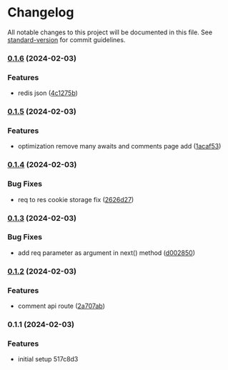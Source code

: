 # Changelog

All notable changes to this project will be documented in this file. See [standard-version](https://github.com/conventional-changelog/standard-version) for commit guidelines.

### [0.1.6](https://github.com/Laryd/redis-next/compare/v0.1.5...v0.1.6) (2024-02-03)


### Features

* redis json ([4c1275b](https://github.com/Laryd/redis-next/commit/4c1275b94475413151f2035bb1c1482d494643b9))

### [0.1.5](https://github.com/Laryd/redis-next/compare/v0.1.4...v0.1.5) (2024-02-03)


### Features

* optimization remove many awaits and comments page add ([1acaf53](https://github.com/Laryd/redis-next/commit/1acaf53c07f3ca4f136629bf5de4467c6889d682))

### [0.1.4](https://github.com/Laryd/redis-next/compare/v0.1.3...v0.1.4) (2024-02-03)


### Bug Fixes

* req to res cookie storage fix ([2626d27](https://github.com/Laryd/redis-next/commit/2626d2744be4c817b512a365a8a69fe914db68b8))

### [0.1.3](https://github.com/Laryd/redis-next/compare/v0.1.2...v0.1.3) (2024-02-03)


### Bug Fixes

* add req parameter as argument in next() method ([d002850](https://github.com/Laryd/redis-next/commit/d00285034e1e0b2ddffb0339af39ccc4de949382))

### [0.1.2](https://github.com/Laryd/redis-next/compare/v0.1.1...v0.1.2) (2024-02-03)


### Features

* comment api route ([2a707ab](https://github.com/Laryd/redis-next/commit/2a707ab307a1c68fc5be5ccdc5c6af557324d61b))

### 0.1.1 (2024-02-03)


### Features

* initial setup 517c8d3
